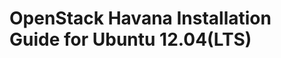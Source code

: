 OpenStack Havana Installation Guide for Ubuntu 12.04(LTS)
=========================================================

